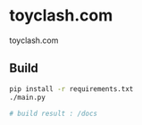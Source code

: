 # toyclash.com
toyclash.com

## Build
```bash
pip install -r requirements.txt
./main.py

# build result : /docs
```
